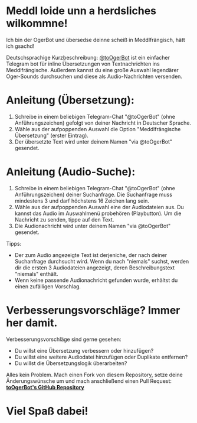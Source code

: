 # Meddl loide unn a herdsliches wilkommne!

Ich bin der OgerBot und übersedse deinne scheiß in Meddlfrängisch, hätt ich gsachd!

Deutschsprachige Kurzbeschreibung: [@toOgerBot](https://t.me/toOgerBot) ist ein einfacher Telegram bot für inline Übersetzungen von Textnachrichten ins Meddlfrängische. Außerdem kannst du eine große Auswahl legendärer Oger-Sounds durchsuchen und diese als Audio-Nachrichten versenden.

# Anleitung (Übersetzung): 

1. Schreibe in einem beliebigen Telegram-Chat "@toOgerBot" (ohne Anführungszeichen) gefolgt von deiner Nachricht in Deutscher Sprache.
2. Wähle aus der aufpoppenden Auswahl die Option "Meddlfrängische Übersetzung" (erster Eintrag).
3. Der übersetzte Text wird unter deinem Namen "via @toOgerBot" gesendet.

# Anleitung (Audio-Suche): 

1. Schreibe in einem beliebigen Telegram-Chat "@toOgerBot" (ohne Anführungszeichen) deiner Suchanfrage. Die Suchanfrage muss mindestens 3 und darf höchstens 16 Zeichen lang sein.
2. Wähle aus der aufpoppenden Auswahl eine der Audiodateien aus. Du kannst das Audio im Auswahlmenü probehören (Playbutton). Um die Nachricht zu senden, tippe auf den Text.
3. Die Audionachricht wird unter deinem Namen "via @toOgerBot" gesendet.

Tipps: 
* Der zum Audio angezeigte Text ist derjeniche, der nach deiner Suchanfrage durchsucht wird. Wenn du nach "niemals" suchst, werden dir die ersten 3 Audiodateien angezeigt, deren Beschreibungstext "niemals" enthält.
* Wenn keine passende Audionachricht gefunden wurde, erhältst du einen zufälligen Vorschlag.

# Verbesserungsvorschläge? Immer her damit. 

Verbesserungsvorschläge sind gerne gesehen:
* Du willst eine Übersetzung verbessern oder hinzufügen?
* Du willst eine weitere Audiodatei hinzufügen oder Duplikate entfernen?
* Du willst die Übersetzungslogik überarbeiten?

Alles kein Problem. Mach einen Fork von diesem Repository, setze deine Änderungswünsche um und mach anschließend einen Pull Request:
**[toOgerBot's GitHub Repository](https://github.com/OgerBot/toOgerBot)**


# Viel Spaß dabei!

